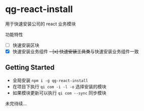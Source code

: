 # qg-react-install

用于快速安装公司的 react 业务模块

功能特性

- [ ] 快速安装区块
- [x] 快速安装业务组件
~~- [x] 快速安装工具类~~与快速安装业务组件一致

## Getting Started

- 全局安装 `npm i -g qg-react-install`
- 在项目下执行 `qi com -i -l -o` 选择安装的模块
- 如果模块更新可以执行 `qi com --sync` 同步模块

未完待续...
